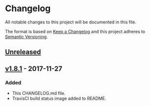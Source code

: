# Changelog
All notable changes to this project will be documented in this file.

The format is based on [Keep a Changelog](http://keepachangelog.com/en/1.0.0/)
and this project adheres to [Semantic Versioning](http://semver.org/spec/v2.0.0.html).

## [Unreleased]


## [v1.8.1] - 2017-11-27

### Added
- This CHANGELOG.md file.
- TravisCI build status image added to README.

[Unreleased]: https://github.com/mbedded-ninja/CppUtils/compare/v1.8.1...HEAD
[v1.8.1]: https://github.com/mbedded-ninja/CppUtils/compare/v1.8.0...v1.8.1